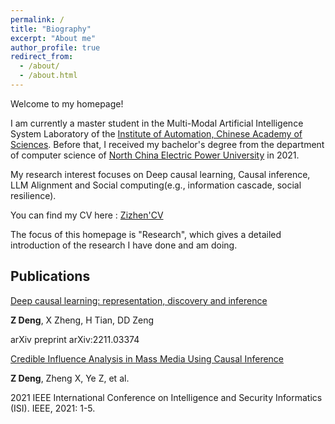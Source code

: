 ```yaml
---
permalink: /
title: "Biography"
excerpt: "About me"
author_profile: true
redirect_from: 
  - /about/
  - /about.html
---
```



Welcome to my homepage!

I am currently a master student in the Multi-Modal Artificial Intelligence System Laboratory of the [Institute of Automation, Chinese Academy of Sciences](http://www.ia.cas.cn/). Before that, I received my bachelor's degree from the department of computer science of [North China Electric Power University](https://www.ncepu.edu.cn/) in 2021. 

My research interest focuses on Deep causal learning, Causal inference, LLM Alignment and Social computing(e.g., information cascade, social resilience).

You can find my CV here : [Zizhen'CV](../assets/CV_中文.pdf)

The focus of this homepage is "Research", which gives a detailed introduction of the research I have done and am doing.

Publications
------
[Deep causal learning: representation, discovery and inference](https://arxiv.org/abs/2211.03374)

**Z Deng**, X Zheng, H Tian, DD Zeng

arXiv preprint arXiv:2211.03374

 [Credible Influence Analysis in Mass Media Using Causal Inference](https://ieeexplore.ieee.org/abstract/document/9624679)
 
 **Z Deng**, Zheng X, Ye Z, et al.
 
 2021 IEEE International Conference on Intelligence and Security Informatics (ISI). IEEE, 2021: 1-5.
